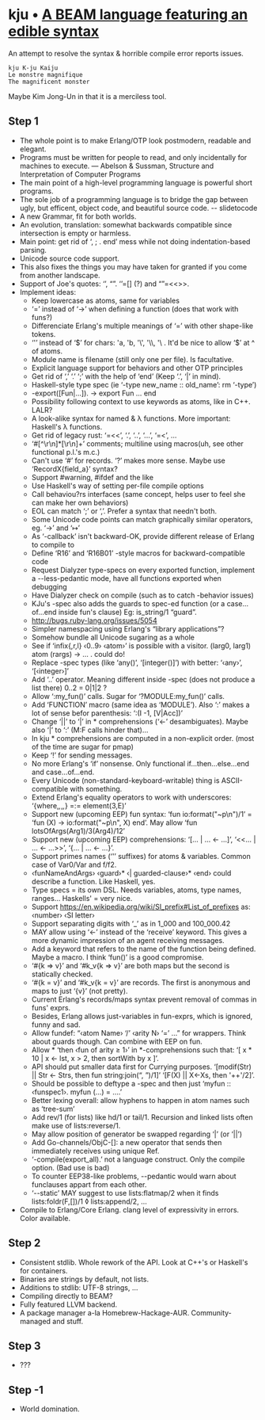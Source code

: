 # kju • [A BEAM language featuring an edible syntax](https://github.com/fenollp/kju)
An attempt to resolve the syntax & horrible compile error reports issues.

    kju K-ju Kaiju
    Le monstre magnifique
    The magnificent monster

Maybe Kim Jong-Un in that it is a merciless tool.

## Step 1
* The whole point is to make Erlang/OTP look postmodern, readable and elegant.
* Programs must be written for people to read, and only incidentally for machines to execute. — Abelson & Sussman, Structure and Interpretation of Computer Programs
* The main point of a high-level programming language is powerful short programs.
* The sole job of a programming language is to bridge the gap between ugly, but efficent, object code, and beautiful source code. -- slidetocode
* A new Grammar, fit for both worlds.
* An evolution, translation: somewhat backwards compatible since intersection is empty or harmless.
* Main point: get rid of ‘, ; . end’ mess while not doing indentation-based parsing.
* Unicode source code support.
* This also fixes the things you may have taken for granted if you come from another landscape.
* Support of Joe's quotes: ‘’, “”. ‘’=[] (?) and “”=<<>>.
* Implement ideas:
    * Keep lowercase as atoms, same for variables
    * ‘=’ instead of ‘->’ when defining a function (does that work with funs?)
    * Differenciate Erlang's multiple meanings of ‘=’ with other shape-like tokens.
    * ‘'’ instead of ‘$’ for chars: 'a, 'b, '\', '\\, '\ . It'd be nice to allow ‘$’ at ^ of atoms.
    * Module name is filename (still only one per file). Is facultative.
    * Explicit language support for behaviors and other OTP principles
    * Get rid of ‘,’ ‘.’ ‘;’ with the help of ‘end’ (Keep ‘.’, ‘|’ in mind).
    * Haskell-style type spec (ie ‘-type new_name :: old_name’: rm ‘-type’)
    * -export([Fun|…]). -> export Fun … end
    * Possibility following context to use keywords as atoms, like in C++. LALR?
    * A look-alike syntax for named & λ functions. More important: Haskell's λ functions.
    *  Get rid of legacy rust: ‘=<<’, ‘.’, ‘..’, ‘...’, ‘=<’, …
    * ‘#[^\r\n]*[\r\n]+’ comments; multiline using macros(uh, see other functional p.l.'s m.c.)
    * Can't use ‘#’ for records. ‘?’ makes more sense. Maybe use ‘RecordX{field_a}’ syntax?
    * Support #warning, #ifdef and the like
    * Use Haskell's way of setting per-file compile options
    * Call behaviou?rs interfaces (same concept, helps user to feel she can make her own behaviors)
    * EOL can match ‘;’ or ‘,’. Prefer a syntax that needn't both.
    * Some Unicode code points can match graphically similar operators, eg. ‘->’ and ‘↦’
    * As ‘-callback’ isn't backward-OK, provide different release of Erlang to compile to
    * Define ‘R16’ and ‘R16B01’ -style macros for backward-compatible code
    * Request Dialyzer type-specs on every exported function, implement a --less-pedantic mode, have all functions exported when debugging
    * Have Dialyzer check on compile (such as to catch -behavior issues)
    * KJu's -spec also adds the guards to spec-ed function (or a case…of…end inside fun's clause) Eg: is_string/1 “guard”.
    * http://bugs.ruby-lang.org/issues/5054
    * Simpler namespacing using Erlang's “library applications”?
    * Somehow bundle all Unicode sugaring as a whole
    * See if ‘infix{,r,l} ‹0..9› ‹atom›’ is possible with a visitor. (larg0, larg1) atom (rargs) -> … . could do!
    * Replace -spec types (like ‘any()’, ‘[integer()]’) with better: ‘‹any›’, ‘[‹integer›]’
    * Add ‘..’ operator. Meaning different inside -spec (does not produce a list there) 0..2 = 0|1|2 ?
    * Allow ‘:my_fun()’ calls. Sugar for ‘?MODULE:my_fun()’ calls.
    * Add ‘FUNCTION’ macro (same idea as ‘MODULE’). Also ‘:’ makes a lot of sense befor parenthesis: ‘:(I -1, [V|Acc])’
    * Change ‘||’ to ‘|’ in * comprehensions (‘<-’ desambiguates). Maybe also ‘|’ to ‘:’ (M:F calls hinder that)…
    * In kju * comprehensions are computed in a non-explicit order. (most of the time are sugar for pmap)
    * Keep ‘!’ for sending messages.
    * No more Erlang's ‘if’ nonsense. Only functional if…then…else…end and case…of…end.
    * Every Unicode (non-standard-keyboard-writable) thing is ASCII-compatible with something.
    * Extend Erlang's equality operators to work with underscores: ‘{where,_,_,_,_} =:= element(3,E)’
    * Support new (upcoming EEP) fun syntax: ‘fun io:format("~p\n")/1’ = ‘fun (X) -> io:format("~p\n", X) end’. May allow ‘fun lotsOfArgs(Arg1)/3(Arg4)/12’
    * Support new (upcoming EEP) comprehensions: ‘[… | … <- …]’, ‘<<… | … <- …>>’, ‘{… | … <- …}’.
    * Support primes names (‘'’ suffixes) for atoms & variables. Common case of Var0/Var and f/f2.
    * ‹funNameAndArgs› ‹guard›* ‹| guarded-clause›* ‹end› could describe a function. Like Haskell, yes.
    * Type specs = its own DSL. Needs variables, atoms, type names, ranges… Haskells' = very nice.
    * Support https://en.wikipedia.org/wiki/SI_prefix#List_of_prefixes as: ‹number› ‹SI letter›
    * Support separating digits with ‘_’ as in 1_000 and 100_000.42
    * MAY allow using ‘<-’ instead of the ‘receive’ keyword. This gives a more dynamic impression of an agent receiving messages.
    * Add a keyword that refers to the name of the function being defined. Maybe a macro. I think ‘fun()’ is a good compromise.
    * ‘#{k => v}’ and ‘#k_v{k => v}’ are both maps but the second is statically checked.
    * ‘#{k =  v}’ and ‘#k_v{k =  v}’ are records. The first is anonymous and maps to just ‘{v}’ (not pretty).
    * Current Erlang's records/maps syntax prevent removal of commas in funs' exprs.
    * Besides, Erlang allows just-variables in fun-exprs, which is ignored, funny and sad.
    * Allow fundef: “‹atom Name› ‘/’ ‹arity N› ‘=’ …” for wrappers. Think about guards though. Can combine with EEP on fun.
    * Allow * ‘then ‹fun of arity ≥ 1›’ in *-comprehensions such that: ‘[ x * 10 | x <- lst, x > 2, then sortWith by x ]’.
    * API should put smaller data first for Currying purposes. ‘[modif(Str) || Str <- Strs, then fun string:join(“, ”)/1]’ ‘[F(X) || X<-Xs, then '++'/2]’.
    * Should be possible to deftype a -spec and then just ‘myfun :: ‹funspec1›. myfun (…) = ….’
    * Better lexing overall: allow hyphens to happen in atom names such as ‘tree-sum’
    * Add rev/1 (for lists) like hd/1 or tail/1. Recursion and linked lists often make use of lists:reverse/1.
    * May allow position of generator be swapped regarding ‘|’ (or ‘||’)
    * Add Go-channels/ObjC-[]: a new operator that sends then immediately receives using unique Ref.
    * ‘-compile(export_all).’ not a language construct. Only the compile option. (Bad use is bad)
    * To counter EEP38-like problems, --pedantic would warn about funclauses appart from each other.
    * ‘--static’ MAY suggest to use lists:flatmap/2 when it finds lists:foldr(F,[])/1 ◊ lists:append/2, …
* Compile to Erlang/Core Erlang. clang level of expressivity in errors. Color available.

## Step 2
* Consistent stdlib. Whole rework of the API. Look at C++'s or Haskell's for containers.
* Binaries are strings by default, not lists.
* Additions to stdlib: UTF-8 strings, …
* Compiling directly to BEAM?
* Fully featured LLVM backend.
* A package manager a-la Homebrew-Hackage-AUR. Community-managed and stuff.

## Step 3
* ???

## Step -1
* World domination.
